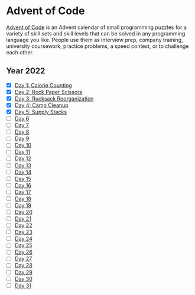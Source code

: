 # Advent of Code

[Advent of Code](https://adventofcode.com/) is an Advent calendar of small programming puzzles for a variety of skill sets and skill levels that can be solved in any programming language you like. People use them as interview prep, company training, university coursework, practice problems, a speed contest, or to challenge each other.

## Year 2022

- [x] [Day 1: Calorie Counting](https://github.com/GuiEpi/advent-of-code/tree/main/day1)
- [x] [Day 2: Rock Paper Scissors](https://github.com/GuiEpi/advent-of-code/tree/main/day2)
- [x] [Day 3: Rucksack Reorganization](https://github.com/GuiEpi/advent-of-code/tree/main/day3)
- [x] [Day 4: Camp Cleanup](https://github.com/GuiEpi/advent-of-code/tree/main/day4)
- [x] [Day 5: Supply Stacks](https://github.com/GuiEpi/advent-of-code/tree/main/day5)
- [ ] [Day 6](https://github.com/GuiEpi/advent-of-code/tree/main)
- [ ] [Day 7](https://github.com/GuiEpi/advent-of-code/tree/main)
- [ ] [Day 8](https://github.com/GuiEpi/advent-of-code/tree/main)
- [ ] [Day 9](https://github.com/GuiEpi/advent-of-code/tree/main)
- [ ] [Day 10](https://github.com/GuiEpi/advent-of-code/tree/main)
- [ ] [Day 11](https://github.com/GuiEpi/advent-of-code/tree/main)
- [ ] [Day 12](https://github.com/GuiEpi/advent-of-code/tree/main)
- [ ] [Day 13](https://github.com/GuiEpi/advent-of-code/tree/main)
- [ ] [Day 14](https://github.com/GuiEpi/advent-of-code/tree/main)
- [ ] [Day 15](https://github.com/GuiEpi/advent-of-code/tree/main)
- [ ] [Day 16](https://github.com/GuiEpi/advent-of-code/tree/main)
- [ ] [Day 17](https://github.com/GuiEpi/advent-of-code/tree/main)
- [ ] [Day 18](https://github.com/GuiEpi/advent-of-code/tree/main)
- [ ] [Day 19](https://github.com/GuiEpi/advent-of-code/tree/main)
- [ ] [Day 20](https://github.com/GuiEpi/advent-of-code/tree/main)
- [ ] [Day 21](https://github.com/GuiEpi/advent-of-code/tree/main)
- [ ] [Day 22](https://github.com/GuiEpi/advent-of-code/tree/main)
- [ ] [Day 23](https://github.com/GuiEpi/advent-of-code/tree/main)
- [ ] [Day 24](https://github.com/GuiEpi/advent-of-code/tree/main)
- [ ] [Day 25](https://github.com/GuiEpi/advent-of-code/tree/main)
- [ ] [Day 26](https://github.com/GuiEpi/advent-of-code/tree/main)
- [ ] [Day 27](https://github.com/GuiEpi/advent-of-code/tree/main)
- [ ] [Day 28](https://github.com/GuiEpi/advent-of-code/tree/main)
- [ ] [Day 29](https://github.com/GuiEpi/advent-of-code/tree/main)
- [ ] [Day 30](https://github.com/GuiEpi/advent-of-code/tree/main)
- [ ] [Day 31](https://github.com/GuiEpi/advent-of-code/tree/main)